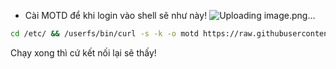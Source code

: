 * Cài MOTD để khi login vào shell sẽ như này!
![Uploading image.png…]()

```sh
cd /etc/ && /userfs/bin/curl -s -k -o motd https://raw.githubusercontent.com/Expl01tHunt3r/vnptmodemresearch/refs/heads/main/stuff/motd
```
Chạy xong thì cứ kết nối lại sẽ thấy!
